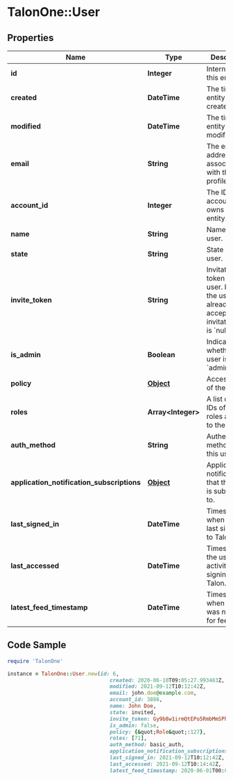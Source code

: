 # TalonOne::User

## Properties

Name | Type | Description | Notes
------------ | ------------- | ------------- | -------------
**id** | **Integer** | Internal ID of this entity. | 
**created** | **DateTime** | The time this entity was created. | 
**modified** | **DateTime** | The time this entity was last modified. | 
**email** | **String** | The email address associated with the user profile. | 
**account_id** | **Integer** | The ID of the account that owns this entity. | 
**name** | **String** | Name of the user. | 
**state** | **String** | State of the user. | 
**invite_token** | **String** | Invitation token of the user.  **Note**: If the user has already accepted their invitation, this is &#x60;null&#x60;.  | 
**is_admin** | **Boolean** | Indicates whether the user is an &#x60;admin&#x60;. | [optional] 
**policy** | [**Object**](.md) | Access level of the user. | 
**roles** | **Array&lt;Integer&gt;** | A list of the IDs of the roles assigned to the user. | [optional] 
**auth_method** | **String** | Authentication method for this user. | [optional] 
**application_notification_subscriptions** | [**Object**](.md) | Application notifications that the user is subscribed to. | [optional] 
**last_signed_in** | **DateTime** | Timestamp when the user last signed in to Talon.One. | [optional] 
**last_accessed** | **DateTime** | Timestamp of the user&#39;s last activity after signing in to Talon.One. | [optional] 
**latest_feed_timestamp** | **DateTime** | Timestamp when the user was notified for feed. | [optional] 

## Code Sample

```ruby
require 'TalonOne'

instance = TalonOne::User.new(id: 6,
                                 created: 2020-06-10T09:05:27.993483Z,
                                 modified: 2021-09-12T10:12:42Z,
                                 email: john.doe@example.com,
                                 account_id: 3886,
                                 name: John Doe,
                                 state: invited,
                                 invite_token: Gy9b8w1irmQtEPo5RmbMmSPheL5h4,
                                 is_admin: false,
                                 policy: {&quot;Role&quot;:127},
                                 roles: [71],
                                 auth_method: basic_auth,
                                 application_notification_subscriptions: null,
                                 last_signed_in: 2021-09-12T10:12:42Z,
                                 last_accessed: 2021-09-12T10:14:42Z,
                                 latest_feed_timestamp: 2020-06-01T00:00Z)
```


